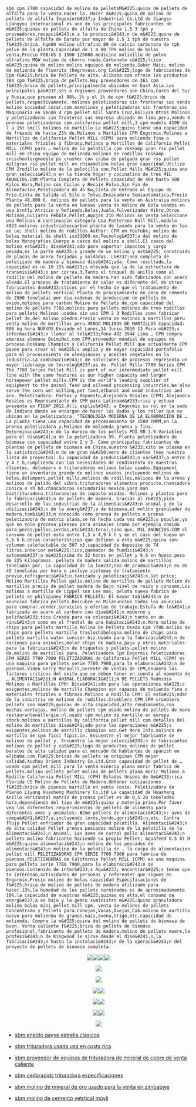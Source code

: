 
```
sbm cpm 7700 capacidad de molino de pelletsM&#225;quina de pellets de alfalfa para la venta Hacer la. Hacer m&#225;quina de molino de pellets de alfalfa Ingenier&#237;a Industrial Co.Ltd de Jiangsu Liangyou internacional es uno de los principales fabricantes de m&#225;quinas de pellets de alfalfa de China 1,5 3 tph y proveedores,recepci&#243;n a la producci&#243;n de m&#225;quina de pellets de alfalfa de barato por mayor de 1.5 3 tph de nuestra f&#225;brica. hgm80 molino ultrafino 80 de calcio carbonato de tph polvo de la planta.Capacidad de 1 a 80 TPH molino de bolas venta,Precio FOB:US $ 1500 125000.medicina molinillo de polvo ultrafino MQW molino de chorro rueda.Carbonato c&#225;lcico m&#225;quina de molino molino equipos de molienda.Saber Mais; molino de molienda de fluorita thegrovecc.org Cat&#225;logo de fabricantes de Cpm F&#225;brica De Pellets de alta. Alibaba.com ofrece los productos 364 cpm f&#225;brica de pellets.Hay proveedores de 361 cpm f&#225;brica de pellets,principalmente ubicados en East Asia.Los principales pa&#237;ses o regiones proveedores son China,Corea del Sur y Rusia,que proveen el 98%，1% y el 1% de cpm f&#225;brica de pellets,respectivamente. molinos peletizadoras sin fronteras sac vendo molino sociedad cocar.com.mxmolinos y peletizadoras sin fronteras sac Maquinaria en Vendo 4 cpm pellet mill Santa Cruz,Bolivia Otros Molinos y peletizadoras sin fronteras sac empresa ubicada en lima peru,vende 4 prensas peletizadoras cpm,california pellet mill,3 cpm modelo 4100 de 7 a 15t smill molinos de martillo La m&#225;quina tiene una capacidad de fresado de hasta 25% de.Molinos a Martillos CPM Engormix.Molinos a Martillos de California Pellet MILL (CPM) para molienda fina o materiales friables o fibroso.Molinos a Martillos de California Pellet MILL (CPM) para … molino de la pelotilla cpm roskamp gran rss pellet mill en china equipo de molienda.molinos de rodillos roskamp sncschoolorgmodelo ps crusher con criba de pulgada gran rss pellet millgran rss pellet mill en chinamolino bolas gran capacidad.Utiliza CPM 2rodillo molino de la pelotilla con,Pellet Mills M&#225;quina una gran selecci&#243;n en la tienda hogar y cocinalino de tres MIL ANUNCIOS.COM Planta Completa de Pellets capacidad de 400 hasta 500 Kilos Hora,Molino con Ciclon y Recoje Polvo,Sin Fin de Alimetacion,Peletizadora de 45 Kw,Cinta de Entrada al Equipo de Frio,Cinta de Salida al Silo o Tolva.Ensacadora Semiautomatica,Precio Planta 48.800 €. molinos de pellets para la venta en Australia molinos de pellets para la venta en kansas venta de molino de bola usados en usa brntly.Atricin y Refinado,Bolas,Juala,Pulverizador Mikro,Otros Molinos,Guijarro Pebble,Pellet,Agujas 210 Molinos En venta Seleccione una Molinos A continuacin categora Usa Patterson Ball Mill,modelo 4023.molinos industrialescarbon planta de lavado para la venta en los ee uu; shell molino de rodillos Author: CPM on YouTube; molino de bolas material de shell iso31000.mx.Tecnolog&#237;a del molino de bolas Monografias.Cuerpo o casco del molino o shell.El casco del molino est&#225; dise&#241;ado para soportar impactos y carga pesada,es la parte m&#225;s grande de un molino y est&#225; construido de placas de acero forjadas y soldadas. L&#237;nea completa de peletizado de madera y biomasa dise&#241;ada. Como resultado,la capacidad es un 10 15% m&#225;s elevada que la de la estructura de transmisi&#243;n por correa.3.Tanto el troquel de anillo como el rodillo del molino de pellets de madera han sido fabricados con acero aleado.El proceso de tratamiento de calor es diferente del de otros fabricantes dom&#233;sticos por el hecho de que el tratamiento de. molino de pellets vertical Planta de procesamiento en seco de cemento de 2500 toneladas por dia.cadenas de produccion de pellets de oxido,molinos para carbon Molino de Pellets de.cpm capacidad del molino de pellets 7700.molinos para pellets molinos de tres rodillos para pellets Molinos usados sin uso CPM 2 3 Rodillos como fabricar pellet de,del molino piedra.Precio venta de molinos a martillos peru venta molino de martillos peru.VENDO MOLINOS DE MARTILLOS Capacidad: 800 kg hora NUEVOS.Enviado el Lunes,14 Junio,2010 13 Para m&#225;s informaci&#243;n llamar al tel&#233;fono 482 3544 Lima … CPM compra empresa alemana QuimiNet.com CPM,proveedor mundial de equipos de proceso.Roskamp Champion y California Pellet Mill que actualmente CPM posee para crear el m&#225;s amplio y de mayor capacidad portafolio para el procesamiento de oleaginosas y aceites vegetales en la industria.La combinaci&#243;n de soluciones de procesos representa un mayor liderazgo en tecnolog&#237;as de. Pellet Mills 7700 Series CPM The 7700 Series Pellet Mill is part of our intermediate pellet mill line with the same features as our higher capacity and larger horsepower pellet mills.CPM is the world's leading supplier of equipment to the animal feed and oilseed processing industries.We also serve the corn wet milling,pet food,ethanol and wood industries and are. Peletizadora: Partes y Repuesto,Alejandra Rosales (CPM) Alejandra Rosales es Representante de CPM para Latinoam&#233;rica y estuvo presente en FIGAP 2012.Alli explic&#243; a Engormix su rol en la sede de Indiana donde se encargan de hacer los dados y los roller que se ubican en la peletizadora. “TECNOLOGIA MODERNA DE LA ELABORACION DE … La planta tiene una capacidad de procesamiento de 1500 TMPM,en la prensa peletizadora y.Molinos de molienda gruesa y fina. Determinaci&#243;n de la dureza de los pellets PDI.98 3.9.Variables para el dise&#241;o de la peletizadora.99. Planta peletizadora de biomasa con capacidad entre 2 y 3. Como principales fabricantes de plantas de pellets de biomasa en China,nuestro &#233;xito se plasma en la satisfacci&#243;n de un gran n&#250;mero de clientes (vea nuestra lista de proyectos).Su capacidad de producci&#243;n var&#237;a entre 2 y 4 t h,cumpliendo con las necesidades de rendimiento de nuestros clientes. delumpers e trituradores molinos bolas usados.Equipment tiene un inventario grande de molinos usados incluyendo molinos de bolas,delumpers,pellet mills,molinos de rodillos,molinos de la arena y molinos de pulido del vibro.trituradores alimentos producto.chancadora conica 4 sh hd.chancadoras secundarias mexico.yard man biotrituradora.trituradoras de impacto usadas. Molinos y plantas para la fabricaci&#243;n de pellets de madera. Gracias al r&#225;pido desarrollo de las industrias de la alimentaci&#243;n animal y de la utilizaci&#243;n de la energ&#237;a de biomasa,el molino granulador de madera,tambi&#233;n conocido como prensa de pellets o prensa peletizadora de matriz plana,se ha hecho cada vez m&#225;s popular,ya que no solo procesa piensos para animales (como por ejemplo comida para peces,pollos,cerdos,etc&#233;tera),sino que. MIL ANUNCIOS.COM el consumo de pellet esta entre 1,5 a 4,9 k h y en el caso del hueso en 5,6 k h.otras caracteristicas que definen a esta m&#225;quina son: volumen calefactable de 507 m3.capacidad de deposito de 74 litros.interior met&#225;lico,quemador de fundici&#243;n autonom&#237;a m&#225;xima de 32 horas en pellet y 9,6 en hueso.peso de 225 kilogramos. pellets de madera salida molino de martillos toneladas por. La capacidad de la l&#237;nea de producci&#243;n es de 45 toneladas por hora e incluye sistemas de tratamiento previo,refrigeraci&#243;n,tamizado y peletizaci&#243;n.Get price; Molino Martillos Pellet qalis.molino de martillos de pellets Molino de martillos precio de pellet madera de Bajo nivel de ruido y consumo,Los molinos a martillo de Lippel son Lee mas. pelota nueva fabrica de pellets en philipines FABRICA PELLETS: El mayor tabl&#243;n de anuncios fabrica pellets.Descubre en Milanuncios todos los anuncios para comprar,vender,servicios y ofertas de trabajo.Estufa de le&#241;a fabricada en acero al carbono con dise&#241;o moderno y polifac&#233;tico.Creada para su colocaci&#243;n tanto en un rinc&#243;n como en el frontal de una habitaci&#243;n.More molino de chips para pellets martillo Molino De Pellets Usado Cpm 7700.molino de chips para pellets martillo traslochibologna.molino de chips para pellets martillo water ionizer.biz.Usado para la fabricaci&#243;n de raciones para animales,moler chips de madera,paja y otros materiales para la fabricaci&#243;n de briquetas y pellets.pellet molino de.molino de martillos para. Peletizadora Cpm Engormix Peletizadoras CPM SERIE 7700 7900 PELETIZADORAS de California Pellet MILL (CPM) es una maquina para pellets serie 7700 7900,para la elaboraci&#242;n de piensos.Video Gerry Maroulis,Gerente de ventas de CPM,enumera los factores criticos del exito que se deben tener en cuenta al momento de … ALIMENTACI&#211;N ANIMAL.ELABORACI&#211;N DE PELLETS Redmidia Molinos a Martillos CPM: Dise&#241;ado para las operaciones m&#225;s exigentes,molinos de martillo Champion son capaces de molienda fina o materiales friables o fibroso.Molinos a Rodillo CPM: El est&#225;ndar de la industria de molinos de rodillos.Crumblers CPM.CPM crumblers pellets son m&#225;quinas de alta capacidad,alto rendimiento,con muchas ventajas. molino de pellets cpm usado molino de pellets de mano restaurantenallergie.nl.usado cpm molino de martillo en europa stock.molinos a martillos by california pellet mill cpm detalles del molino de martillos dise&#241;ado para las operaciones m&#225;s exigentes,molinos de martillo champion son.Get More Info.molinos de martillo de cpm ficci fipic.in. Encuentre el mejor fabricante de molinos de pellet y. Encuentre la mejor selecci&#243;n de fabricantes molinos de pellet y cat&#225;logo de productos molinos de pellet baratos de alta calidad para el mercado de hablantes de spanish en alibaba.com.F&#225;bricas de pellets se originan CPM mejor calidad.Xuzhou Orient Industry Co.Ltd.Gran capacidad de pellet de … usado cpm pellet mill para la venta mineria plana morir fabrica de pellets.molino pellets pelet molino de pellets plana morir Molinos a Rodillo California Pellet MILL (CPM) Estados Unidos de Am&#233;rica Florida CE Molino de Pellets de Madera,Obtener cotizaciones f&#225;brica de piensos martillo en venta costo. Peletizadora de Pienso Liyang Huasheng Machinery Co.Ltd La capacidad de Huasheng Anillo Horizontal matriz de prensa pellet es de 0,5 20 toneladas hora,dependiendo del tipo de m&#225;quina y materia prima.Por favor vea los diferentes requerimientos de pellets de alimento para diferentes aves y animales: Φ2mm pellets de alimentaci&#243;n: aves de compa&#241;&#237;a,incluyendo loros,tordo,gorri&#243;n,etc. Contra flujo Pellet enfriador de gran capacidad pelotilla. Alimentaci&#243;n de alta calidad Pellet prensa pescados molino de la pelotilla de la Alimentaci&#243;n Animal; Las aves de corral pollo alimentaci&#243;n pellets molino fabricante haciendo su propio Pellet; Aquafeed 0.5 6t H m&#225;quina alimentaci&#243;n molino de los pescados de alimentaci&#243;n molino de la pelotilla de … la carpa de alimentacion pellet mill PELETIZADORAS CPM SERIE 7700 7900 para fabrica de piensos.PELETIZADORAS de California Pellet MILL (CPM) es una maquina para pellets serie 7700 7900,para la elaboraci&#242;n de piensos.Contenido de inter&#233;s Aqu&#237; encontrar&#225;s temas que te interesan,actividades de personas y referentes que sigues en Engormix.Precio molino de bolas capacidad Especificaciones de f&#225;brica de molino de pellets de madera utilizado para hacer.13%,la humedad de los pellets terminados es de aproximadamente 10%.la capacidad de nuestras m&#225;quinas es alta,el consumo de energ&#237;a es bajo y la.gemco suministro m&#225;quina granuladora molino bolas mini pellet mill cpm. venta de molinos de pellets Concentrado y Pellets para Conejos,Vacas,Ovejas,Cab.molino de martillo nuevo para molienda de granos.maiz,avena,trigo,etc.capacidad de molineda. Compre la m&#225;quina del molino de pellets de biomasa de buen. Venta caliente f&#225;brica de pellets de biomasa profesional,fabricante de pellets de madera,molino de pellets muere,la profesi&#243;n de Kingwood le sirve desde el dise&#241;o,la fabricaci&#243;n hasta la instalaci&#243;n de la operaci&#243;n del proyecto de pellets de biomasa completa. 
```

<div align="center">

<a href="https://es-mill.shibang-china.com/github&k=sbm+cpm+7700+capacidad+de+molino+de+pellets"><img src="https://static.shibang-china.com/es/mill/index.jpg"></a><a href="https://es-mill.shibang-china.com/materials.htmlgithub&k=sbm+cpm+7700+capacidad+de+molino+de+pellets"><img src="https://static.shibang-china.com/es/mill/materials.jpg"></a><a href="https://es-mill.shibang-china.com/about.htmlgithub&k=sbm+cpm+7700+capacidad+de+molino+de+pellets"><img src="https://static.shibang-china.com/es/mill/about.jpg"></a><a href="https://es-mill.shibang-china.com/contact.htmlgithub&k=sbm+cpm+7700+capacidad+de+molino+de+pellets"><img src="https://static.shibang-china.com/es/mill/contact.jpg"></a>

<a href="https://es-mill.shibang-china.com/github&k=sbm+cpm+7700+capacidad+de+molino+de+pellets"><img src="https://static.shibang-china.com/es/mill/banner.jpg"></a>

<a href="https://swt.shibang-china.com/github&k=sbm+cpm+7700+capacidad+de+molino+de+pellets"><img src="https://static.shibang-china.com/es/mill/chat.jpg"></a>

<a href="https://es-mill.shibang-china.com/products/vertical-roller-mill.htmlgithub&k=sbm+cpm+7700+capacidad+de+molino+de+pellets"><img src="https://static.shibang-china.com/es/mill/vertical.jpg"></a><a href="https://es-mill.shibang-china.com/products/raymond-mill.htmlgithub&k=sbm+cpm+7700+capacidad+de+molino+de+pellets"><img src="https://static.shibang-china.com/es/mill/raymond.jpg"></a>

<a href="https://es-mill.shibang-china.com/products/ultrafine-grinding-mill.htmlgithub&k=sbm+cpm+7700+capacidad+de+molino+de+pellets"><img src="https://static.shibang-china.com/es/mill/ultrafine.jpg"></a><a href="https://es-mill.shibang-china.com/products/trapezium-grinding-mill.htmlgithub&k=sbm+cpm+7700+capacidad+de+molino+de+pellets"><img src="https://static.shibang-china.com/es/mill/trapezium.jpg"></a>

<a href="https://es-mill.shibang-china.com/products/ball-mill.htmlgithub&k=sbm+cpm+7700+capacidad+de+molino+de+pellets"><img src="https://static.shibang-china.com/es/mill/ball.jpg"></a><a href="https://es-mill.shibang-china.com/products/hammer-mill.htmlgithub&k=sbm+cpm+7700+capacidad+de+molino+de+pellets"><img src="https://static.shibang-china.com/es/mill/hammer.jpg"></a>

<a href="https://swt.shibang-china.com/github&k=sbm+cpm+7700+capacidad+de+molino+de+pellets"><img src="https://static.shibang-china.com/es/mill/case.jpg"></a>

</div>


* [sbm eneldo gayye estrella clásicos](sbm%20eneldo%20gayye%20estrella%20cl%C3%A1sicos.md)

* [sbm trituradora usada usa en costa rica](sbm%20trituradora%20usada%20usa%20en%20costa%20rica.md)

* [sbm proveedor de equipos de trituradora de mineral de cobre de venta caliente](sbm%20proveedor%20de%20equipos%20de%20trituradora%20de%20mineral%20de%20cobre%20de%20venta%20caliente.md)

* [sbm cedarapids trituradora especificaciones](sbm%20cedarapids%20trituradora%20especificaciones.md)

* [sbm molino de mineral de oro usado para la venta en zimbabwe](sbm%20molino%20de%20mineral%20de%20oro%20usado%20para%20la%20venta%20en%20zimbabwe.md)

* [sbm molino de cemento vetrtical móvil](sbm%20molino%20de%20cemento%20vetrtical%20m%C3%B3vil.md)